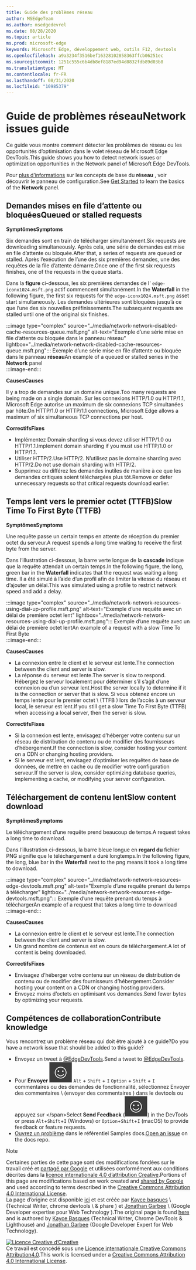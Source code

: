```yaml
---
title: Guide des problèmes réseau
author: MSEdgeTeam
ms.author: msedgedevrel
ms.date: 08/28/2020
ms.topic: article
ms.prod: microsoft-edge
keywords: Microsoft Edge, développement web, outils F12, devtools
ms.openlocfilehash: a9a3234f3516bef16328102858363ffcb06251ec
ms.sourcegitcommit: 1251c555c6b4db8ef8187ed94d8832fdb89d03b8
ms.translationtype: MT
ms.contentlocale: fr-FR
ms.lasthandoff: 08/31/2020
ms.locfileid: "10985379"
---
```

<!-- Copyright Kayce Basques and Jonathan Garbee

   Licensed under the Apache License, Version 2.0 (the "License");
   you may not use this file except in compliance with the License.
   You may obtain a copy of the License at

       https://www.apache.org/licenses/LICENSE-2.0

   Unless required by applicable law or agreed to in writing, software
   distributed under the License is distributed on an "AS IS" BASIS,
   WITHOUT WARRANTIES OR CONDITIONS OF ANY KIND, either express or implied.
   See the License for the specific language governing permissions and
   limitations under the License.  -->





# <span data-ttu-id="5cf16-103">Guide de problèmes réseau</span><span class="sxs-lookup"><span data-stu-id="5cf16-103">Network issues guide</span></span>   




<span data-ttu-id="5cf16-104">Ce guide vous montre comment détecter les problèmes de réseau ou les opportunités d’optimisation dans le volet réseau de Microsoft Edge DevTools.</span><span class="sxs-lookup"><span data-stu-id="5cf16-104">This guide shows you how to detect network issues or optimization opportunities in the Network panel of Microsoft Edge DevTools.</span></span>  

<span data-ttu-id="5cf16-105">Pour [plus d’informations][NetworkPerformance] sur les concepts de base du **réseau** , voir découvrir le panneau de configuration.</span><span class="sxs-lookup"><span data-stu-id="5cf16-105">See [Get Started][NetworkPerformance] to learn the basics of the **Network** panel.</span></span>  

## <span data-ttu-id="5cf16-106">Demandes mises en file d’attente ou bloquées</span><span class="sxs-lookup"><span data-stu-id="5cf16-106">Queued or stalled requests</span></span>   

**<span data-ttu-id="5cf16-107">Symptômes</span><span class="sxs-lookup"><span data-stu-id="5cf16-107">Symptoms</span></span>**  

<span data-ttu-id="5cf16-108">Six demandes sont en train de télécharger simultanément.</span><span class="sxs-lookup"><span data-stu-id="5cf16-108">Six requests are downloading simultaneously.</span></span>  <span data-ttu-id="5cf16-109">Après cela, une série de demandes est mise en file d’attente ou bloquée.</span><span class="sxs-lookup"><span data-stu-id="5cf16-109">After that, a series of requests are queued or stalled.</span></span>  <span data-ttu-id="5cf16-110">Après l’exécution de l’une des six premières demandes, une des requêtes de la file d’attente démarre.</span><span class="sxs-lookup"><span data-stu-id="5cf16-110">Once one of the first six requests finishes, one of the requests in the queue starts.</span></span>  

<span data-ttu-id="5cf16-111">Dans la **figure** ci-dessous, les six premières demandes de l' `edge-iconx1024.msft.png` actif commencent simultanément.</span><span class="sxs-lookup"><span data-stu-id="5cf16-111">In the **Waterfall** in the following figure, the first six requests for the `edge-iconx1024.msft.png` asset start simultaneously.</span></span>  <span data-ttu-id="5cf16-112">Les demandes ultérieures sont bloquées jusqu’à ce que l’une des six nouvelles préfinissements.</span><span class="sxs-lookup"><span data-stu-id="5cf16-112">The subsequent requests are stalled until one of the original six finishes.</span></span>  

:::image type="complex" source="../media/network-network-disabled-cache-resources-queue.msft.png" alt-text="Exemple d’une série mise en file d’attente ou bloquée dans le panneau réseau" lightbox="../media/network-network-disabled-cache-resources-queue.msft.png":::
   <span data-ttu-id="5cf16-114">Exemple d’une série mise en file d’attente ou bloquée dans le panneau **réseau**</span><span class="sxs-lookup"><span data-stu-id="5cf16-114">An example of a queued or stalled series in the **Network** panel</span></span>  
:::image-end:::  

**<span data-ttu-id="5cf16-115">Causes</span><span class="sxs-lookup"><span data-stu-id="5cf16-115">Causes</span></span>**  

<span data-ttu-id="5cf16-116">Il y a trop de demandes sur un domaine unique.</span><span class="sxs-lookup"><span data-stu-id="5cf16-116">Too many requests are being made on a single domain.</span></span>  <span data-ttu-id="5cf16-117">Sur les connexions HTTP/1.0 ou HTTP/1.1, Microsoft Edge autorise un maximum de six connexions TCP simultanées par hôte.</span><span class="sxs-lookup"><span data-stu-id="5cf16-117">On HTTP/1.0 or HTTP/1.1 connections, Microsoft Edge allows a maximum of six simultaneous TCP connections per host.</span></span>  

**<span data-ttu-id="5cf16-118">Correctifs</span><span class="sxs-lookup"><span data-stu-id="5cf16-118">Fixes</span></span>**  

*   <span data-ttu-id="5cf16-119">Implémentez Domain sharding si vous devez utiliser HTTP/1.0 ou HTTP/1.1.</span><span class="sxs-lookup"><span data-stu-id="5cf16-119">Implement domain sharding if you must use HTTP/1.0 or HTTP/1.1.</span></span>  
*   <span data-ttu-id="5cf16-120">Utiliser HTTP/2.</span><span class="sxs-lookup"><span data-stu-id="5cf16-120">Use HTTP/2.</span></span>  <span data-ttu-id="5cf16-121">N’utilisez pas le domaine sharding avec HTTP/2.</span><span class="sxs-lookup"><span data-stu-id="5cf16-121">Do not use domain sharding with HTTP/2.</span></span>  
*   <span data-ttu-id="5cf16-122">Supprimez ou différez les demandes inutiles de manière à ce que les demandes critiques soient téléchargées plus tôt.</span><span class="sxs-lookup"><span data-stu-id="5cf16-122">Remove or defer unnecessary requests so that critical requests download earlier.</span></span>  
    
## <span data-ttu-id="5cf16-123">Temps lent vers le premier octet (TTFB)</span><span class="sxs-lookup"><span data-stu-id="5cf16-123">Slow Time To First Byte (TTFB)</span></span>   

**<span data-ttu-id="5cf16-124">Symptômes</span><span class="sxs-lookup"><span data-stu-id="5cf16-124">Symptoms</span></span>**  

<span data-ttu-id="5cf16-125">Une requête passe un certain temps en attente de réception du premier octet du serveur.</span><span class="sxs-lookup"><span data-stu-id="5cf16-125">A request spends a long time waiting to receive the first byte from the server.</span></span>  

<span data-ttu-id="5cf16-126">Dans l’illustration ci-dessous, la barre verte longue de la **cascade** indique que la requête attendait un certain temps.</span><span class="sxs-lookup"><span data-stu-id="5cf16-126">In the following figure, the long, green bar in the **Waterfall** indicates that the request was waiting a long time.</span></span>  <span data-ttu-id="5cf16-127">Il a été simulé à l’aide d’un profil afin de limiter la vitesse du réseau et d’ajouter un délai.</span><span class="sxs-lookup"><span data-stu-id="5cf16-127">This was simulated using a profile to restrict network speed and add a delay.</span></span>  

:::image type="complex" source="../media/network-network-resources-using-dial-up-profile.msft.png" alt-text="Exemple d’une requête avec un délai de première octet lent" lightbox="../media/network-network-resources-using-dial-up-profile.msft.png":::
   <span data-ttu-id="5cf16-129">Exemple d’une requête avec un délai de première octet lent</span><span class="sxs-lookup"><span data-stu-id="5cf16-129">An example of a request with a slow Time To First Byte</span></span>  
:::image-end:::  

**<span data-ttu-id="5cf16-130">Causes</span><span class="sxs-lookup"><span data-stu-id="5cf16-130">Causes</span></span>**  

*   <span data-ttu-id="5cf16-131">La connexion entre le client et le serveur est lente.</span><span class="sxs-lookup"><span data-stu-id="5cf16-131">The connection between the client and server is slow.</span></span>  
*   <span data-ttu-id="5cf16-132">La réponse du serveur est lente.</span><span class="sxs-lookup"><span data-stu-id="5cf16-132">The server is slow to respond.</span></span>  <span data-ttu-id="5cf16-133">Hébergez le serveur localement pour déterminer s’il s’agit d’une connexion ou d’un serveur lent.</span><span class="sxs-lookup"><span data-stu-id="5cf16-133">Host the server locally to determine if it is the connection or server that is slow.</span></span>  <span data-ttu-id="5cf16-134">Si vous obtenez encore un temps lente pour le premier octet \ (TTFB \) lors de l’accès à un serveur local, le serveur est lent.</span><span class="sxs-lookup"><span data-stu-id="5cf16-134">If you still get a slow Time To First Byte \(TTFB\) when accessing a local server, then the server is slow.</span></span>  
    
**<span data-ttu-id="5cf16-135">Correctifs</span><span class="sxs-lookup"><span data-stu-id="5cf16-135">Fixes</span></span>**  

*   <span data-ttu-id="5cf16-136">Si la connexion est lente, envisagez d’héberger votre contenu sur un réseau de distribution de contenu ou de modifier des fournisseurs d’hébergement.</span><span class="sxs-lookup"><span data-stu-id="5cf16-136">If the connection is slow, consider hosting your content on a CDN or changing hosting providers.</span></span>  
*   <span data-ttu-id="5cf16-137">Si le serveur est lent, envisagez d’optimiser les requêtes de base de données, de mettre en cache ou de modifier votre configuration serveur.</span><span class="sxs-lookup"><span data-stu-id="5cf16-137">If the server is slow, consider optimizing database queries, implementing a cache, or modifying your server configuration.</span></span>  
    
## <span data-ttu-id="5cf16-138">Téléchargement de contenu lent</span><span class="sxs-lookup"><span data-stu-id="5cf16-138">Slow content download</span></span>   

**<span data-ttu-id="5cf16-139">Symptômes</span><span class="sxs-lookup"><span data-stu-id="5cf16-139">Symptoms</span></span>**  

<span data-ttu-id="5cf16-140">Le téléchargement d’une requête prend beaucoup de temps.</span><span class="sxs-lookup"><span data-stu-id="5cf16-140">A request takes a long time to download.</span></span>  

<span data-ttu-id="5cf16-141">Dans l’illustration ci-dessous, la barre bleue longue en **regard du** fichier PNG signifie que le téléchargement a duré longtemps.</span><span class="sxs-lookup"><span data-stu-id="5cf16-141">In the following figure, the long, blue bar in the **Waterfall** next to the png means it took a long time to download.</span></span>  

:::image type="complex" source="../media/network-network-resources-edge-devtools.msft.png" alt-text="Exemple d’une requête prenant du temps à télécharger" lightbox="../media/network-network-resources-edge-devtools.msft.png":::
   <span data-ttu-id="5cf16-143">Exemple d’une requête prenant du temps à télécharger</span><span class="sxs-lookup"><span data-stu-id="5cf16-143">An example of a request that takes a long time to download</span></span>  
:::image-end:::  

**<span data-ttu-id="5cf16-144">Causes</span><span class="sxs-lookup"><span data-stu-id="5cf16-144">Causes</span></span>**  

*   <span data-ttu-id="5cf16-145">La connexion entre le client et le serveur est lente.</span><span class="sxs-lookup"><span data-stu-id="5cf16-145">The connection between the client and server is slow.</span></span>  
*   <span data-ttu-id="5cf16-146">Un grand nombre de contenus est en cours de téléchargement.</span><span class="sxs-lookup"><span data-stu-id="5cf16-146">A lot of content is being downloaded.</span></span>  
    
**<span data-ttu-id="5cf16-147">Correctifs</span><span class="sxs-lookup"><span data-stu-id="5cf16-147">Fixes</span></span>**  

*   <span data-ttu-id="5cf16-148">Envisagez d’héberger votre contenu sur un réseau de distribution de contenu ou de modifier des fournisseurs d’hébergement.</span><span class="sxs-lookup"><span data-stu-id="5cf16-148">Consider hosting your content on a CDN or changing hosting providers.</span></span>  
*   <span data-ttu-id="5cf16-149">Envoyez moins d’octets en optimisant vos demandes.</span><span class="sxs-lookup"><span data-stu-id="5cf16-149">Send fewer bytes by optimizing your requests.</span></span>  
    
## <span data-ttu-id="5cf16-150">Compétences de collaboration</span><span class="sxs-lookup"><span data-stu-id="5cf16-150">Contribute knowledge</span></span>  

<span data-ttu-id="5cf16-151">Vous rencontrez un problème réseau qui doit être ajouté à ce guide?</span><span class="sxs-lookup"><span data-stu-id="5cf16-151">Do you have a network issue that should be added to this guide?</span></span>  

*   <span data-ttu-id="5cf16-152">Envoyez un tweet à [@EdgeDevTools][MicrosoftEdgeTweet].</span><span class="sxs-lookup"><span data-stu-id="5cf16-152">Send a tweet to [@EdgeDevTools][MicrosoftEdgeTweet].</span></span>  
*   <span data-ttu-id="5cf16-153">Pour **Envoyer** ![ des ][ImageSendFeedbackIcon] `Alt` + `Shift` + `I` `Option` + `Shift` + `I` commentaires ou des demandes de fonctionnalité, sélectionnez Envoyer des commentaires \ (envoyer des commentaires \) dans le devtools ou appuyez sur \</span><span class="sxs-lookup"><span data-stu-id="5cf16-153">Select **Send Feedback** \(![Send Feedback][ImageSendFeedbackIcon]\) in the DevTools or press `Alt`+`Shift`+`I` \(Windows\) or `Option`+`Shift`+`I` \(macOS\) to provide feedback or feature requests.</span></span>  
*   <span data-ttu-id="5cf16-154">[Ouvrez un problème][WebFundamentalsIssue] dans le référentiel Samples docs.</span><span class="sxs-lookup"><span data-stu-id="5cf16-154">[Open an issue][WebFundamentalsIssue] on the docs repo.</span></span>  
    
<!--  
  


-->  

<!-- image links -->  

[ImageSendFeedbackIcon]: ../media/smile-icon.msft.png  

<!-- links -->  

[NetworkPerformance]: ./index.md "Examiner l’activité réseau dans Microsoft Edge DevTools | Documents Microsoft"  

[MicrosoftEdgeTweet]: https://twitter.com/intent/tweet?text=@EdgeDevTools%20[Network%20Issues%20Guide%20Suggestion]  

[WebFundamentalsIssue]: https://github.com/MicrosoftDocs/edge-developer/issues/new?title=%5BDevTools%20Network%20Issues%20Guide%20Suggestion%5D "Nouveau problème-MicrosoftDocs/Edge-développeur"  

> [!NOTE]
> <span data-ttu-id="5cf16-157">Certaines parties de cette page sont des modifications fondées sur le travail créé et [partagé par Google][GoogleSitePolicies] et utilisées conformément aux conditions décrites dans la [licence internationale 4,0 d’attribution Creative][CCA4IL].</span><span class="sxs-lookup"><span data-stu-id="5cf16-157">Portions of this page are modifications based on work created and [shared by Google][GoogleSitePolicies] and used according to terms described in the [Creative Commons Attribution 4.0 International License][CCA4IL].</span></span>  
> <span data-ttu-id="5cf16-158">La page d’origine est disponible [ici](https://developers.google.com/web/tools/chrome-devtools/network/issues) et est créée par [Kayce basques][KayceBasques] \ (Technical Writer, chrome devtools \ & phare \) et [Jonathan Garbee][JonathanGarbee] \ (Google Developer expertise pour Web Technology \).</span><span class="sxs-lookup"><span data-stu-id="5cf16-158">The original page is found [here](https://developers.google.com/web/tools/chrome-devtools/network/issues) and is authored by [Kayce Basques][KayceBasques] \(Technical Writer, Chrome DevTools \& Lighthouse\) and [Jonathan Garbee][JonathanGarbee] \(Google Developer Expert for Web Technology\).</span></span>  

[![Licence Creative d’Creative][CCby4Image]][CCA4IL]  
<span data-ttu-id="5cf16-160">Ce travail est concédé sous une [Licence internationale Creative Commons Attribution4.0][CCA4IL].</span><span class="sxs-lookup"><span data-stu-id="5cf16-160">This work is licensed under a [Creative Commons Attribution 4.0 International License][CCA4IL].</span></span>  

[CCA4IL]: https://creativecommons.org/licenses/by/4.0  
[CCby4Image]: https://i.creativecommons.org/l/by/4.0/88x31.png  
[GoogleSitePolicies]: https://developers.google.com/terms/site-policies  
[KayceBasques]: https://developers.google.com/web/resources/contributors/kaycebasques  
[JonathanGarbee]: https://developers.google.com/web/resources/contributors/jonathangarbee
